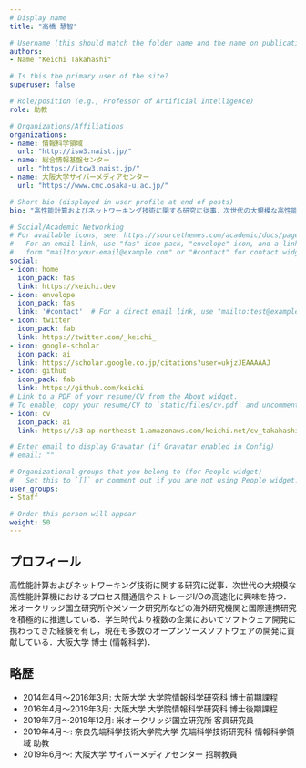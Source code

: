 ```yaml
---
# Display name
title: "高橋 慧智"

# Username (this should match the folder name and the name on publications)
authors:
- Name "Keichi Takahashi"

# Is this the primary user of the site?
superuser: false

# Role/position (e.g., Professor of Artificial Intelligence)
role: 助教

# Organizations/Affiliations
organizations:
- name: 情報科学領域
  url: "http://isw3.naist.jp/"
- name: 総合情報基盤センター
  url: "https://itcw3.naist.jp/"
- name: 大阪大学サイバーメディアセンター
  url: "https://www.cmc.osaka-u.ac.jp/"

# Short bio (displayed in user profile at end of posts)
bio: "高性能計算およびネットワーキング技術に関する研究に従事．次世代の大規模な高性能計算機におけるプロセス間通信やストレージI/Oの高速化に興味を持つ．"

# Social/Academic Networking
# For available icons, see: https://sourcethemes.com/academic/docs/page-builder/#icons
#   For an email link, use "fas" icon pack, "envelope" icon, and a link in the
#   form "mailto:your-email@example.com" or "#contact" for contact widget.
social:
- icon: home
  icon_pack: fas
  link: https://keichi.dev
- icon: envelope
  icon_pack: fas
  link: '#contact'  # For a direct email link, use "mailto:test@example.org".
- icon: twitter
  icon_pack: fab
  link: https://twitter.com/_keichi_
- icon: google-scholar
  icon_pack: ai
  link: https://scholar.google.co.jp/citations?user=ukjzJEAAAAAJ
- icon: github
  icon_pack: fab
  link: https://github.com/keichi
# Link to a PDF of your resume/CV from the About widget.
# To enable, copy your resume/CV to `static/files/cv.pdf` and uncomment the lines below.
- icon: cv
  icon_pack: ai
  link: https://s3-ap-northeast-1.amazonaws.com/keichi.net/cv_takahashi.pdf

# Enter email to display Gravatar (if Gravatar enabled in Config)
# email: ""

# Organizational groups that you belong to (for People widget)
#   Set this to `[]` or comment out if you are not using People widget.
user_groups:
- Staff

# Order this person will appear
weight: 50
---
```


## プロフィール
高性能計算およびネットワーキング技術に関する研究に従事．次世代の大規模な高性能計算機におけるプロセス間通信やストレージI/Oの高速化に興味を持つ．米オークリッジ国立研究所や米ソーク研究所などの海外研究機関と国際連携研究を積極的に推進している．学生時代より複数の企業においてソフトウェア開発に携わってきた経験を有し，現在も多数のオープンソースソフトウェアの開発に貢献している．大阪大学 博士 (情報科学)．

## 略歴

- 2014年4月〜2016年3月: 大阪大学 大学院情報科学研究科 博士前期課程
- 2016年4月〜2019年3月: 大阪大学 大学院情報科学研究科 博士後期課程
- 2019年7月〜2019年12月: 米オークリッジ国立研究所 客員研究員
- 2019年4月〜: 奈良先端科学技術大学院大学 先端科学技術研究科 情報科学領域 助教
- 2019年6月〜: 大阪大学 サイバーメディアセンター 招聘教員
